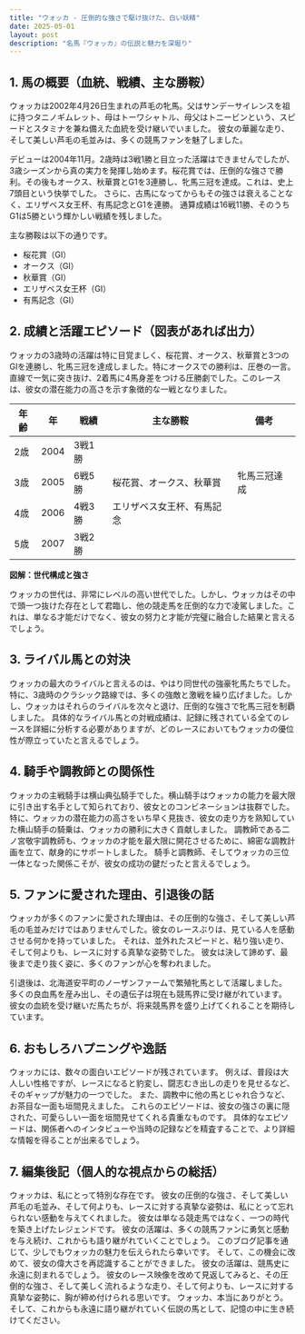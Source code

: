 ```yaml
---
title: "ウォッカ - 圧倒的な強さで駆け抜けた、白い妖精"
date: 2025-05-01
layout: post
description: "名馬『ウォッカ』の伝説と魅力を深堀り"
---
```


## 1. 馬の概要（血統、戦績、主な勝鞍）

ウォッカは2002年4月26日生まれの芦毛の牝馬。父はサンデーサイレンスを祖に持つタニノギムレット、母はトーワシャトル、母父はトニービンという、スピードとスタミナを兼ね備えた血統を受け継いでいました。  彼女の華麗な走り、そして美しい芦毛の毛並みは、多くの競馬ファンを魅了しました。

デビューは2004年11月。2歳時は3戦1勝と目立った活躍はできませんでしたが、3歳シーズンから真の実力を発揮し始めます。桜花賞では、圧倒的な強さで勝利。その後もオークス、秋華賞とG1を3連勝し、牝馬三冠を達成。これは、史上7頭目という快挙でした。  さらに、古馬になってからもその強さは衰えることなく、エリザベス女王杯、有馬記念とG1を連勝。  通算成績は16戦11勝、そのうちG1は5勝という輝かしい戦績を残しました。

主な勝鞍は以下の通りです。

* 桜花賞（GI）
* オークス（GI）
* 秋華賞（GI）
* エリザベス女王杯（GI）
* 有馬記念（GI）


## 2. 成績と活躍エピソード（図表があれば出力）

ウォッカの3歳時の活躍は特に目覚ましく、桜花賞、オークス、秋華賞と3つのGIを連勝し、牝馬三冠を達成しました。特にオークスでの勝利は、圧巻の一言。直線で一気に突き抜け、2着馬に4馬身差をつける圧勝劇でした。このレースは、彼女の潜在能力の高さを示す象徴的な一戦となりました。

| 年齢 | 年 | 戦績 | 主な勝鞍 | 備考 |
|---|---|---|---|---|
| 2歳 | 2004 | 3戦1勝 |  |  |
| 3歳 | 2005 | 6戦5勝 | 桜花賞、オークス、秋華賞 | 牝馬三冠達成 |
| 4歳 | 2006 | 4戦3勝 | エリザベス女王杯、有馬記念 |  |
| 5歳 | 2007 | 3戦2勝 |  |  |


**図解：世代構成と強さ**

ウォッカの世代は、非常にレベルの高い世代でした。しかし、ウォッカはその中で頭一つ抜けた存在として君臨し、他の競走馬を圧倒的な力で凌駕しました。これは、単なる才能だけでなく、彼女の努力と才能が完璧に融合した結果と言えるでしょう。


## 3. ライバル馬との対決

ウォッカの最大のライバルと言えるのは、やはり同世代の強豪牝馬たちでした。  特に、3歳時のクラシック路線では、多くの強敵と激戦を繰り広げました。しかし、ウォッカはそれらのライバルを次々と退け、圧倒的な強さで牝馬三冠を制覇しました。  具体的なライバル馬との対戦成績は、記録に残されている全てのレースを詳細に分析する必要がありますが、どのレースにおいてもウォッカの優位性が際立っていたと言えるでしょう。


## 4. 騎手や調教師との関係性

ウォッカの主戦騎手は横山典弘騎手でした。横山騎手はウォッカの能力を最大限に引き出す名手として知られており、彼女とのコンビネーションは抜群でした。  特に、ウォッカの潜在能力の高さをいち早く見抜き、彼女の走り方を熟知していた横山騎手の騎乗は、ウォッカの勝利に大きく貢献しました。  調教師である二ノ宮敬宇調教師も、ウォッカの才能を最大限に開花させるために、綿密な調教計画を立て、献身的にサポートしました。  騎手と調教師、そしてウォッカの三位一体となった関係こそが、彼女の成功の鍵だったと言えるでしょう。


## 5. ファンに愛された理由、引退後の話

ウォッカが多くのファンに愛された理由は、その圧倒的な強さ、そして美しい芦毛の毛並みだけではありませんでした。彼女のレースぶりは、見ている人を感動させる何かを持っていました。  それは、並外れたスピードと、粘り強い走り、そして何よりも、レースに対する真摯な姿勢でした。  彼女は決して諦めず、最後まで走り抜く姿に、多くのファンが心を奪われました。

引退後は、北海道安平町のノーザンファームで繁殖牝馬として活躍しました。  多くの良血馬を産み出し、その遺伝子は現在も競馬界に受け継がれています。  彼女の血統を受け継いだ馬たちが、将来競馬界を盛り上げてくれることを期待しています。


## 6. おもしろハプニングや逸話

ウォッカには、数々の面白いエピソードが残されています。  例えば、普段は大人しい性格ですが、レースになると豹変し、闘志むき出しの走りを見せるなど、そのギャップが魅力の一つでした。  また、調教中に他の馬とじゃれ合うなど、お茶目な一面も垣間見えました。  これらのエピソードは、彼女の強さの裏に隠された、可愛らしい一面を垣間見せてくれる貴重なものです。  具体的なエピソードは、関係者へのインタビューや当時の記録などを精査することで、より詳細な情報を得ることが出来るでしょう。


## 7. 編集後記（個人的な視点からの総括）

ウォッカは、私にとって特別な存在です。  彼女の圧倒的な強さ、そして美しい芦毛の毛並み、そして何よりも、レースに対する真摯な姿勢は、私にとって忘れられない感動を与えてくれました。  彼女は単なる競走馬ではなく、一つの時代を築き上げたレジェンドです。  彼女の活躍は、多くの競馬ファンに勇気と感動を与え続け、これからも語り継がれていくことでしょう。  このブログ記事を通じて、少しでもウォッカの魅力を伝えられたら幸いです。  そして、この機会に改めて、彼女の偉大さを再認識することができました。  彼女の活躍は、競馬史に永遠に刻まれるでしょう。  彼女のレース映像を改めて見返してみると、その圧倒的な強さ、そして美しく流れるような走り、そして何よりも、レースに対する真摯な姿勢に、胸が締め付けられる思いです。  ウォッカ、本当にありがとう。そして、これからも永遠に語り継がれていく伝説の馬として、記憶の中に生き続けてください。
